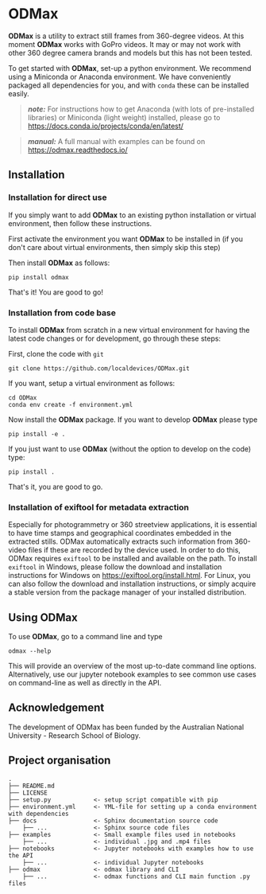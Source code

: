 ODMax
=====

**ODMax** is a utility to extract still frames from 360-degree videos. At this moment **ODMax** works with GoPro videos. It may or may not work with other 360 degree camera brands and models but this has not been tested.

To get started with **ODMax**, set-up a python environment. We recommend using a Miniconda or Anaconda environment. We have conveniently packaged all dependencies for you, and with `conda` these can be installed easily.

> **_note:_**  For instructions how to get Anaconda (with lots of pre-installed libraries) or Miniconda (light weight) installed, please go to https://docs.conda.io/projects/conda/en/latest/

> **_manual:_** A full manual with examples can be found on https://odmax.readthedocs.io/

Installation
------------

### Installation for direct use

If you simply want to add **ODMax** to an existing python installation or virtual environment, then follow these instructions.

First activate the environment you want **ODMax** to be installed in (if you don't care about virtual environments, then simply skip this step)

Then install **ODMax** as follows:
```
pip install odmax
```
That's it! You are good to go!

### Installation from code base

To install **ODMax** from scratch in a new virtual environment for having the latest code changes or for development,
go through these steps:

First, clone the code with `git`

```
git clone https://github.com/localdevices/ODMax.git
```

If you want, setup a virtual environment as follows:
```
cd ODMax
conda env create -f environment.yml
```

Now install the **ODMax** package. If you want to develop **ODMax** please type
```
pip install -e .
```
If you just want to use **ODMax** (without the option to develop on the code) type:
```
pip install .
```
That's it, you are good to go.

### Installation of exiftool for metadata extraction

Especially for photogrammetry or 360 streetview applications, it is essential to have time stamps and geographical
coordinates embedded in the extracted stills. ODMax automatically extracts such information from 360-video files if
these are recorded by the device used. In order to do this, ODMax requires ``exiftool`` to be installed and available on
the path. To install ``exiftool`` in Windows, please follow the download and installation instructions for Windows on
https://exiftool.org/install.html. For Linux, you can also follow the download and installation instructions, or simply
acquire a stable version from the package manager of your installed distribution. 

Using ODMax
-----------
To use **ODMax**, go to a command line and type 
```
odmax --help
```
This will provide an overview of the most up-to-date command line options.
Alternatively, use our jupyter notebook examples to see common use cases on command-line as
well as directly in the API.

Acknowledgement
---------------
The development of ODMax has been funded by the Australian National University - Research School of Biology.

Project organisation
--------------------

    .
    ├── README.md
    ├── LICENSE
    ├── setup.py            <- setup script compatible with pip
    ├── environment.yml     <- YML-file for setting up a conda environment with dependencies
    ├── docs                <- Sphinx documentation source code
        ├── ...             <- Sphinx source code files
    ├── examples            <- Small example files used in notebooks
        ├── ...             <- individual .jpg and .mp4 files
    ├── notebooks           <- Jupyter notebooks with examples how to use the API
        ├── ...             <- individual Jupyter notebooks
    ├── odmax               <- odmax library and CLI
        ├── ...             <- odmax functions and CLI main function .py files

